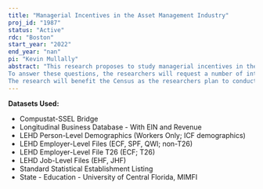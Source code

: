 ```yaml
---
title: "Managerial Incentives in the Asset Management Industry"
proj_id: "1987"
status: "Active"
rdc: "Boston"
start_year: "2022"
end_year: "nan"
pi: "Kevin Mullally"
abstract: "This research proposes to study managerial incentives in the mutual fund industry by primarily investigating two questions: First, does the labor market for mutual fund managers discipline poorly performing managers? Second, how is managerial compensation determined? 
To answer these questions, the researchers will request a number of internal databases, most notably Longitudinal Employer-Household Database (LEHD), Longitudinal Business Database (LBD), Standard Statistical Establishment List (SSEL), and Compustat-SSEL Bridge files; and for external databases, Morningstar, LexisNexis Public Records, MFLinks, CRSP, and Thompson Reuters. The researchers either have subscription or membership for all external databases. All of the internal databases are requested for the years between 1990 and the latest year available, with the exception of LBD used to more accurately pin down firm age.  
The research will benefit the Census as the researchers plan to conduct a systematic assessment of the firm age variable by statistically comparing the Morningstar data with relevant data from various US Census programs. Morningstar provides a unique and an accurate way of calculating firm age for these mutual fund companies, which involves using a combination of advanced textual analysis to extract mutual funds' prospectus and tracking using a variety of different methods the inception dates of each fund affiliated with a mutual fund company. This comparison will shed light on the current methodology employed by Census to calculate its firm age variable in the LBD, i.e., firm age is counted as the age of the oldest establishment."
---
```


**Datasets Used:**

  - Compustat-SSEL Bridge 
  - Longitudinal Business Database - With EIN and Revenue 
  - LEHD Person-Level Demographics (Workers Only; ICF demographics) 
  - LEHD Employer-Level Files (ECF, SPF, QWI; non-T26) 
  - LEHD Employer-Level File T26 (ECF; T26) 
  - LEHD Job-Level Files (EHF, JHF) 
  - Standard Statistical Establishment Listing 
  - State - Education - University of Central Florida, MIMFI 

